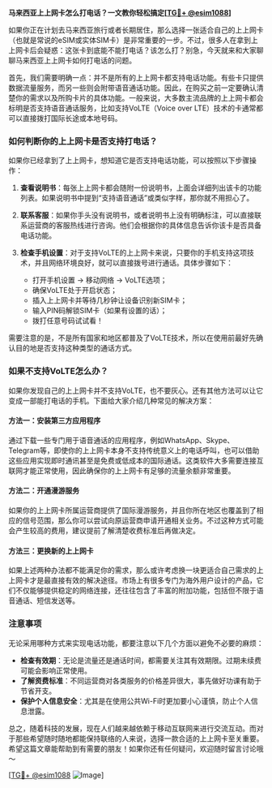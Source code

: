 **马来西亚上上网卡怎么打电话？一文教你轻松搞定[[TG💪+ @esim1088](https://t.me/s/esim1088)]**

如果你正在计划去马来西亚旅行或者长期居住，那么选择一张适合自己的上上网卡（也就是常说的eSIM或实体SIM卡）是非常重要的一步。不过，很多人在拿到上上网卡后会疑惑：这张卡到底能不能打电话？该怎么打？别急，今天就来和大家聊聊马来西亚上上网卡如何打电话的问题。

首先，我们需要明确一点：并不是所有的上上网卡都支持电话功能。有些卡只提供数据流量服务，而另一些则会附带语音通话功能。因此，在购买之前一定要确认清楚你的需求以及所购卡片的具体功能。一般来说，大多数主流品牌的上上网卡都会标明是否支持语音通话服务，比如支持VoLTE（Voice over LTE）技术的卡通常都可以直接拨打国际长途或本地号码。

### 如何判断你的上上网卡是否支持打电话？

如果你已经拿到了上上网卡，想知道它是否支持电话功能，可以按照以下步骤操作：

1. **查看说明书**：每张上上网卡都会随附一份说明书，上面会详细列出该卡的功能列表。如果说明书中提到“支持语音通话”或类似字样，那你就不用担心了。
   
2. **联系客服**：如果你手头没有说明书，或者说明书上没有明确标注，可以直接联系运营商的客服热线进行咨询。他们会根据你的具体信息告诉你该卡是否具备电话功能。

3. **检查手机设置**：对于支持VoLTE的上上网卡来说，只要你的手机支持这项技术，并且网络环境良好，就可以直接拨号进行通话。具体步骤如下：
   - 打开手机设置 -> 移动网络 -> VoLTE选项；
   - 确保VoLTE处于开启状态；
   - 插入上上网卡并等待几秒钟让设备识别新SIM卡；
   - 输入PIN码解锁SIM卡（如果有设置的话）；
   - 拨打任意号码试试看！

需要注意的是，不是所有国家和地区都普及了VoLTE技术，所以在使用前最好先确认目的地是否支持这种类型的通话方式。

### 如果不支持VoLTE怎么办？

如果你发现自己的上上网卡并不支持VoLTE，也不要灰心。还有其他方法可以让它变成一部能打电话的手机。下面给大家介绍几种常见的解决方案：

#### 方法一：安装第三方应用程序
通过下载一些专门用于语音通话的应用程序，例如WhatsApp、Skype、Telegram等，即使你的上上网卡本身不支持传统意义上的电话呼叫，也可以借助这些应用实现即时通讯甚至是免费或低成本的国际通话。这类软件大多需要连接互联网才能正常使用，因此确保你的上上网卡有足够的流量余额非常重要。

#### 方法二：开通漫游服务
如果你的上上网卡所属运营商提供了国际漫游服务，并且你所在地区也覆盖到了相应的信号范围，那么你可以尝试向原运营商申请开通相关业务。不过这种方式可能会产生较高的费用，建议提前了解清楚收费标准后再做决定。

#### 方法三：更换新的上上网卡
如果上述两种办法都不能满足你的需求，那么或许考虑换一块更适合自己需求的上上网卡才是最直接有效的解决途径。市场上有很多专门为海外用户设计的产品，它们不仅能够提供稳定的网络连接，还往往包含了丰富的附加功能，包括但不限于语音通话、短信发送等。

### 注意事项

无论采用哪种方式来实现电话功能，都要注意以下几个方面以避免不必要的麻烦：

- **检查有效期**：无论是流量还是通话时间，都需要关注其有效期限。过期未续费可能会影响正常使用。
- **了解资费标准**：不同运营商对各类服务的价格差异很大，事先做好功课有助于节省开支。
- **保护个人信息安全**：尤其是在使用公共Wi-Fi时更加要小心谨慎，防止个人信息泄露。

总之，随着科技的发展，现在人们越来越依赖于移动互联网来进行交流互动。而对于那些希望随时随地都能保持联络的人来说，选择一款合适的上上网卡至关重要。希望这篇文章能帮助到有需要的朋友！如果你还有任何疑问，欢迎随时留言讨论哦～

[[TG💪+ @esim1088](https://t.me/s/esim1088) ![Image](https://i.postimg.cc/4NQfJmqS/Snipaste-2025-05-13-00-14-12.png)]